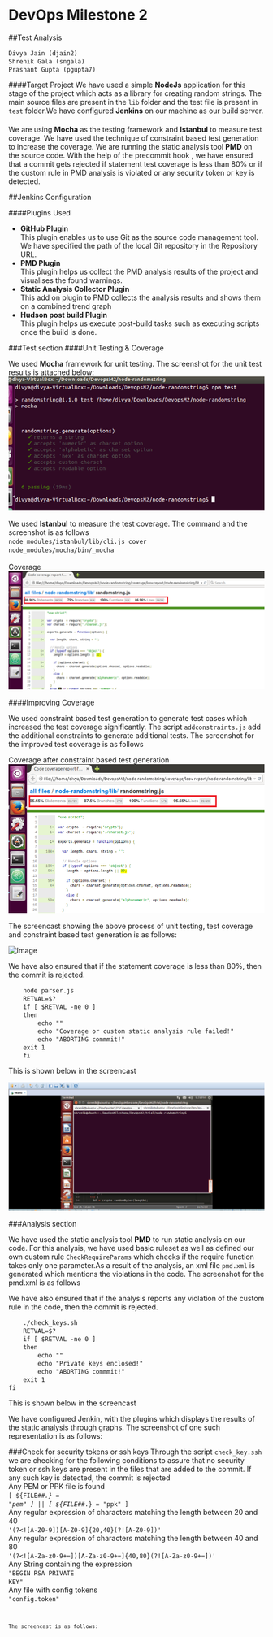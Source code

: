 # DevOps Milestone 2 
##Test Analysis

    Divya Jain (djain2)
    Shrenik Gala (sngala)
    Prashant Gupta (pgupta7)
    
####Target Project
We have used a simple **NodeJs** application for this stage of the project which acts as a library for creating random strings. The main source files are present in the <code>lib</code> folder and the test file is present in <code>test</code> folder.We have configured **Jenkins** on our machine as our build server.

####
We are using **Mocha** as the testing framework and **Istanbul** to measure test coverage. We have used the technique of constraint based test generation to increase the coverage.
We are running the static analysis tool **PMD** on the source code. With the help of the precommit hook , we have ensured that a commit gets rejected if statement test coverage is less than 80% or if the custom rule in PMD analysis is violated or any security token or key is detected.

##Jenkins Configuration

####Plugins Used

- **GitHub Plugin**<br>
    This plugin enables us to use Git as the source code management tool. We have specified the path of the local Git repository in the Repository URL. 
- **PMD Plugin**<br>
    This plugin helps us collect the PMD analysis results of the project and visualises the found warnings.
- **Static Analysis Collector Plugin**<br>
    This add on plugin to PMD collects the analysis results and shows them on a combined trend graph
- **Hudson post build Plugin**<br>
    This plugin helps us execute post-build tasks such as executing scripts once the build is done.

###Test section
####Unit Testing & Coverage

We used **Mocha** framework for unit testing. The screenshot for the unit test results is attached below:
![Image](https://github.com/prashantgupta24/node-randomstring/blob/master/Screenshots%2Bcasts/NpmTestScreenshot.png)

We used **Istanbul** to measure the test coverage. The command and the screenshot is as follows <br>
<code>node_modules/istanbul/lib/cli.js cover node_modules/mocha/bin/_mocha</code><br><br>
Coverage<br>
![Image](https://github.com/prashantgupta24/node-randomstring/blob/master/Screenshots%2Bcasts/CoverageBefore.png)


####Improving Coverage

We used constraint based test generation to generate test cases which increased the test coverage significantly. The script <code>addconstraints.js</code> add the additional constraints to generate additional tests.
The screenshot for the improved test coverage is as follows <br>

Coverage after constraint based test generation<br>
![Image](https://github.com/prashantgupta24/node-randomstring/blob/master/Screenshots%2Bcasts/coverageafter.png)

The screencast showing the above process of unit testing, test coverage and constraint based test generation is as follows:<br>

![Image](https://github.com/prashantgupta24/node-randomstring/blob/master/Screenshots%2Bcasts/unit%20testing%20and%20constraint%20testing.gif)

We have also ensured that if the statement coverage is less than 80%, then the commit is rejected.

        node parser.js
        RETVAL=$?
        if [ $RETVAL -ne 0 ]
        then
            echo ""
            echo "Coverage or custom static analysis rule failed!"
            echo "ABORTING commmit!"
        exit 1
        fi
This is shown below in the screencast

![Image](https://github.com/prashantgupta24/node-randomstring/blob/master/Screenshots%2Bcasts/commit%20fail%20on%20coverage.gif)

###Analysis section

We have used the static analysis tool **PMD** to run static analysis on our code. For this analysis, we have used basic ruleset as well as defined our own custom rule <code>CheckRequireParams</code> which checks if the require function takes only one parameter.As a result of the analysis, an xml file <code>pmd.xml</code> is generated which mentions the violations in the code. The screenshot for the pmd.xml is as follows


We have also ensured that if the analysis reports any violation of the custom rule in the code, then the commit is rejected.

        ./check_keys.sh
        RETVAL=$?
        if [ $RETVAL -ne 0 ]
        then
            echo ""
            echo "Private keys enclosed!"
            echo "ABORTING commmit!"
        exit 1
    fi
    
This is shown below in the screencast

We have configured Jenkin, with the plugins which displays the results of the static analysis through graphs. The screenshot of one such representation is as follows:

###Check for security tokens or ssh keys
Through the script <code>check_key.ssh</code> we are checking for the following conditions to assure that no security token or ssh keys are present in the files that are added to the commit. If any such key is detected, the commit is rejected<br>
        Any PEM or PPK file is found<br>
            <code>[ ${FILE##*.} = "pem" ] || [ ${FILE##*.} = "ppk" ]</code><br>
        Any regular expression of characters matching the length between 20 and 40<br>
            <code>'(?<![A-Z0-9])[A-Z0-9]{20,40}(?![A-Z0-9])' </code><br>
        Any regular expression of characters matching the length between 40 and 80<br>
            <code>'(?<![A-Za-z0-9+=])[A-Za-z0-9+=]{40,80}(?![A-Za-z0-9+=])'</code><br>
        Any String containing the expression<br>
            <code>"BEGIN RSA PRIVATE KEY"</code><br>
        Any file with config tokens<br>
            <code>"config.token"<code><br>

The screencast is as follows:





